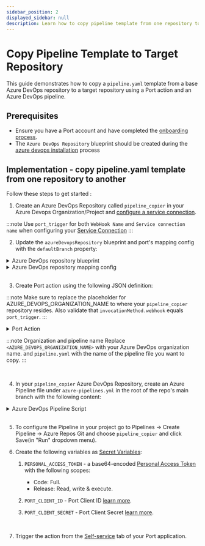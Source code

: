 ```yaml
---
sidebar_position: 2
displayed_sidebar: null
description: Learn how to copy pipeline template from one repository to another using Port Actions.
---
```


# Copy Pipeline Template to Target Repository

This guide demonstrates how to copy a `pipeline.yaml` template from a base Azure DevOps repository to a target repository using a Port action and an Azure DevOps pipeline.

## Prerequisites
- Ensure you have a Port account and have completed the [onboarding process](https://docs.getport.io/quickstart).
- The `Azure DevOps Repository` blueprint should be created during the [azure devops installation](/build-your-software-catalog/sync-data-to-catalog/git/azure-devops/#installation) process

## Implementation - copy pipeline.yaml template from one repository to another

Follow these steps to get started :
1. Create an Azure DevOps Repository called `pipeline_copier` in your Azure Devops Organization/Project and [configure a service connection](/actions-and-automations/setup-backend/azure-pipeline#define-incoming-webhook-in-azure).

:::note
Use `port_trigger` for both `WebHook Name` and `Service connection name` when configuring your [Service Connection](https://learn.microsoft.com/en-us/azure/devops/pipelines/library/service-endpoints?view=azure-devops&tabs=yaml)
:::
<br/>

2. Update the `azureDevopsRepository` blueprint and port's  mapping config with the `defaultBranch` property:
<details>
  <summary>Azure DevOps repository blueprint</summary>

```json showLineNumbers
{
  "identifier": "azureDevopsRepository",
  "title": "Repository",
  "icon": "AzureDevops",
  "schema": {
    "properties": {
      "url": {
        "title": "URL",
        "format": "url",
        "type": "string",
        "icon": "Link"
      },
      "readme": {
        "title": "README",
        "type": "string",
        "format": "markdown",
        "icon": "Book"
      },
      "defaultBranch": {
        "title": "Default Branch",
        "type": "string"
      }
    },
    "required": []
  },
  "mirrorProperties": {},
  "calculationProperties": {},
  "aggregationProperties": {},
  "relations": {
    "project": {
      "title": "Project",
      "target": "project",
      "required": true,
      "many": false
    }
  }
}
```
</details>


<details>
  <summary>Azure DevOps repository mapping config</summary>

```yaml showLineNumbers
        - kind: repository
        selector:
          query: 'true'
        port:
          entity:
            mappings:
              identifier: .project.name + "/" + .name | gsub(" "; "")
              title: .name
              blueprint: '"azureDevopsRepository"'
              properties:
                url: .url
                readme: file://README.md
                defaultBranch: .defaultBranch  # Add this line
              relations:
                project: .project.id | gsub(" "; "")
```
</details>



<br/>

3. Create Port action using the following JSON definition:

:::note
Make sure to replace the placeholder for AZURE_DEVOPS_ORGANIZATION_NAME to where your `pipeline_copier`  repository resides.
Also validate that `invocationMethod.webhook` equals `port_trigger`.
:::

<details>
  <summary>Port Action</summary>

```json showLineNumbers
{
  "identifier": "copy_pipeline_template",
  "title": "Copy Pipeline Template to Target Repo",
  "icon": "Azure",
  "trigger": {
    "type": "self-service",
    "operation": "DAY-2",
    "userInputs": {
      "properties": {
        "base_repo": {
          "type": "string",
          "title": "Base Repository",
          "icon": "Azure",
          "blueprint": "azureDevopsRepository",
          "format": "entity"
        },
        "target_repo": {
          "type": "string",
          "title": "Target Repository",
          "icon": "Azure",
          "blueprint": "azureDevopsRepository",
          "format": "entity"
        }
      },
      "required": [
        "base_repo",
        "target_repo"
      ],
      "order": [
        "base_repo",
        "target_repo"
      ]
    }
  },
  "invocationMethod": {
    "type": "AZURE_DEVOPS",
    "webhook": "port_trigger",
    "org": "<AZURE_DEVOPS_ORGANIZATION_NAME>",
    "payload": {
      "base_repo_url": "{{ .inputs.base_repo.properties.url }}",
      "target_repo_url": "{{ .inputs.target_repo.properties.url }}",
      "base_repo_branch": "{{ .inputs.base_repo.properties.defaultBranch }}",
      "target_repo_branch": "{{ .inputs.target_repo.properties.defaultBranch }}",
      "azure_organization": "<AZURE_DEVOPS_ORGANIZATION_NAME>",
      "pipeline_file_name": "pipeline.yaml",
      ""
      "port_context": {
        "runId": "{{ .run.id }}"
      }
    }
  },
  "requiredApproval": false,
  "publish": true
}
```

</details>

:::note Organization and pipeline name
Replace `<AZURE_DEVOPS_ORGANIZATION_NAME>` with your Azure DevOps organization name. and `pipeline.yaml` with the name of the pipeline file you want to copy.
:::

<br/>

4. In your `pipeline_copier` Azure DevOps Repository, create an Azure Pipeline file under `azure-pipelines.yml` in the root of the repo's main branch with the following content:

<details>
<summary>Azure DevOps Pipeline Script</summary>

```yml showLineNumbers
trigger: none

pool:
  vmImage: "ubuntu-latest"


variables:
  RUN_ID: "${{ parameters.port_trigger.port_context.runId }}"
  BASE_REPO_URL: "${{ parameters.port_trigger.base_repo_url }}"
  TARGET_REPO_URL: "${{ parameters.port_trigger.target_repo_url }}"
  BASE_REPO_BRANCH_REF: "${{ parameters.port_trigger.base_repo_branch }}"
  TARGET_REPO_BRANCH_REF: "${{ parameters.port_trigger.target_repo_branch }}"
  AZURE_ORGANIZATION: "${{ parameters.port_trigger.azure_organization }}"
  PIPELINE_FILE_NAME: "${{ parameters.port_trigger.pipeline_file_name }}"
  # Ensure that PERSONAL_ACCESS_TOKEN is set as a secret variable in your pipeline settings

resources:
  webhooks:
    - webhook: port_trigger
      connection: port_trigger

stages:
  # Stage 1: Fetch Port Access Token
  - stage: fetch_port_access_token
    jobs:
      - job: fetch_port_access_token
        steps:
          - script: |
              sudo apt-get update
              sudo apt-get install -y jq
            displayName: "Install jq"
          - script: |
              accessToken=$(curl -X POST \
                    -H 'Content-Type: application/json' \
                    -d '{"clientId": "$(PORT_CLIENT_ID)", "clientSecret": "$(PORT_CLIENT_SECRET)"}' \
                    -s 'https://api.getport.io/v1/auth/access_token' | jq -r '.accessToken')
              echo "##vso[task.setvariable variable=accessToken;isOutput=true]$accessToken"
            displayName: "Fetch Port Access Token"
            name: getToken

  # Stage 2: Copy and Create Pipeline
  - stage: copy_and_create_pipeline
    displayName: "Copy and Create Pipeline"
    dependsOn:
      - fetch_port_access_token
    jobs:
      - job: copy_and_create_pipeline
        displayName: "Copy Pipeline and Create ADO Pipeline"
        variables:
          accessToken: $[ stageDependencies.fetch_port_access_token.fetch_port_access_token.outputs['getToken.accessToken'] ]
        steps:
          - script: |
              sudo apt-get update
              sudo apt-get install -y jq git
            displayName: "Install jq and git"

          - script: |
              # Set default branch ref if TARGET_REPO_BRANCH_REF is empty
              if [ -z "$TARGET_REPO_BRANCH_REF" ]; then
                echo "TARGET_REPO_BRANCH_REF is empty. Setting default to 'refs/heads/main'."
                TARGET_REPO_BRANCH_REF="refs/heads/main"
              fi

              # Extract project name from the URL
              PROJECT_NAME=$(echo "$BASE_REPO_URL" | awk -F'/' '{print $5}')

              # Extract repository names from URLs
              BASE_REPO_NAME=$(basename "$BASE_REPO_URL")
              TARGET_REPO_NAME=$(basename "$TARGET_REPO_URL")

              # Extract branch names from refs (e.g., "refs/heads/main" -> "main")
              BASE_REPO_BRANCH=${BASE_REPO_BRANCH_REF##*/}
              TARGET_REPO_BRANCH=${TARGET_REPO_BRANCH_REF##*/}

              # Validate extracted values
              if [ -z "$PROJECT_NAME" ] || [ -z "$BASE_REPO_NAME" ] || [ -z "$TARGET_REPO_NAME" ] || [ -z "$BASE_REPO_BRANCH" ] || [ -z "$TARGET_REPO_BRANCH" ] || [ -z "$PIPELINE_FILE_NAME" ]; then
                echo "Error: One or more required variables are empty."
                exit 1
              fi

              # Construct API URLs
              BASE_REPO_API_URL="https://dev.azure.com/${AZURE_ORGANIZATION}/${PROJECT_NAME}/_apis/git/repositories/${BASE_REPO_NAME}"
              TARGET_REPO_API_URL="https://dev.azure.com/${AZURE_ORGANIZATION}/${PROJECT_NAME}/_apis/git/repositories/${TARGET_REPO_NAME}"

              # Fetch pipeline file content from base_repo at specified branch
              HTTP_RESPONSE=$(curl -s -w "HTTPSTATUS:%{http_code}" -u :$PERSONAL_ACCESS_TOKEN \
                "${BASE_REPO_API_URL}/items?path=/${PIPELINE_FILE_NAME}&versionDescriptor.versionType=branch&versionDescriptor.version=${BASE_REPO_BRANCH}&api-version=6.0&format=text")

              # Extract the body and status
              PIPELINE_CONTENT=$(echo "$HTTP_RESPONSE" | sed -e 's/HTTPSTATUS\:.*//g')
              HTTP_STATUS=$(echo "$HTTP_RESPONSE" | tr -d '\n' | sed -e 's/.*HTTPSTATUS://')

              # Check if the status is 200 OK
              if [ "$HTTP_STATUS" -ne 200 ]; then
                echo "Failed to retrieve ${PIPELINE_FILE_NAME} from base repository."
                echo "HTTP Status: $HTTP_STATUS"
                echo "Response: $PIPELINE_CONTENT"
                exit 1
              fi

              # Base64 encode the pipeline content
              PIPELINE_CONTENT_BASE64=$(echo "$PIPELINE_CONTENT" | base64 -w 0)

              # Check if the pipeline file exists in target_repo
              response_target_code=$(curl -s -o /dev/null -w "%{http_code}" -u :$PERSONAL_ACCESS_TOKEN \
                "${TARGET_REPO_API_URL}/items?path=/${PIPELINE_FILE_NAME}&versionDescriptor.versionType=branch&versionDescriptor.version=${TARGET_REPO_BRANCH}&api-version=6.0")

              if [ "$response_target_code" == "200" ]; then
                echo "${PIPELINE_FILE_NAME} already exists in target repository. Skipping copy."
              else
                # Initialize LAST_COMMIT_ID to zeros by default
                LAST_COMMIT_ID="0000000000000000000000000000000000000000"

                # Get repository info to check if it's empty
                REPO_INFO=$(curl -s -u :$PERSONAL_ACCESS_TOKEN \
                  "${TARGET_REPO_API_URL}?api-version=6.0")

                DEFAULT_BRANCH=$(echo "$REPO_INFO" | jq -r '.defaultBranch')

                if [ -z "$DEFAULT_BRANCH" ] || [ "$DEFAULT_BRANCH" == "null" ]; then
                  echo "Target repository is empty."
                  REPO_IS_EMPTY=true
                else
                  echo "Target repository is not empty."
                  REPO_IS_EMPTY=false
                fi

                if [ "$REPO_IS_EMPTY" = true ]; then
                  echo "Repository is empty. Using LAST_COMMIT_ID as zeros for initial commit."
                else
                  # Repository is not empty, check if branch exists
                  BRANCH_INFO=$(curl -s -u :$PERSONAL_ACCESS_TOKEN \
                    "${TARGET_REPO_API_URL}/refs/heads/${TARGET_REPO_BRANCH}?api-version=6.0")

                  BRANCH_EXISTS=$(echo "$BRANCH_INFO" | jq -r '.value[0].objectId')

                  if [ -n "$BRANCH_EXISTS" ] && [ "$BRANCH_EXISTS" != "null" ]; then
                    LAST_COMMIT_ID="$BRANCH_EXISTS"
                    echo "Branch exists. LAST_COMMIT_ID: $LAST_COMMIT_ID"
                  else
                    echo "Branch does not exist. Need to create branch."

                    # Get the commit ID of the default branch to base the new branch on
                    DEFAULT_BRANCH_NAME=${DEFAULT_BRANCH##*/}

                    DEFAULT_BRANCH_INFO=$(curl -s -u :$PERSONAL_ACCESS_TOKEN \
                      "${TARGET_REPO_API_URL}/refs/heads/${DEFAULT_BRANCH_NAME}?api-version=6.0")

                    DEFAULT_BRANCH_COMMIT_ID=$(echo "$DEFAULT_BRANCH_INFO" | jq -r '.value[0].objectId')

                    if [ -n "$DEFAULT_BRANCH_COMMIT_ID" ] && [ "$DEFAULT_BRANCH_COMMIT_ID" != "null" ]; then
                      # Use the default branch's commit ID as LAST_COMMIT_ID
                      LAST_COMMIT_ID="$DEFAULT_BRANCH_COMMIT_ID"
                      echo "Using default branch ${DEFAULT_BRANCH_NAME} commit ID: $LAST_COMMIT_ID as base for new branch."
                    else
                      echo "Failed to get default branch commit ID."
                      exit 1
                    fi
                  fi
                fi

                # Create a push to add the pipeline file using base64 encoded content
                ADD_FILE_RESPONSE=$(curl -s -u :$PERSONAL_ACCESS_TOKEN \
                  -X POST \
                  -H "Content-Type: application/json" \
                  -d "{
                        \"refUpdates\": [{
                          \"name\": \"refs/heads/${TARGET_REPO_BRANCH}\",
                          \"oldObjectId\": \"${LAST_COMMIT_ID}\"
                        }],
                        \"commits\": [{
                          \"comment\": \"Adding ${PIPELINE_FILE_NAME}\",
                          \"changes\": [{
                            \"changeType\": \"add\",
                            \"item\": { \"path\": \"/${PIPELINE_FILE_NAME}\" },
                            \"newContent\": {
                              \"content\": \"${PIPELINE_CONTENT_BASE64}\",
                              \"contentType\": \"base64encoded\"
                            }
                          }]
                        }]
                      }" \
                  "${TARGET_REPO_API_URL}/pushes?api-version=6.0")

                if ! echo "$ADD_FILE_RESPONSE" | jq -e '.commits' > /dev/null; then
                  echo "Failed to add ${PIPELINE_FILE_NAME} to target repository."
                  echo "API Response: $ADD_FILE_RESPONSE"
                  exit 1
                fi
              fi

              # Check if the pipeline already exists
              EXISTING_PIPELINE_RESPONSE=$(curl -s -u :$PERSONAL_ACCESS_TOKEN \
                "https://dev.azure.com/${AZURE_ORGANIZATION}/${PROJECT_NAME}/_apis/pipelines?api-version=6.0-preview.1")

              PIPELINE_NAME="Pipeline for ${TARGET_REPO_NAME}"
              EXISTING_PIPELINE_ID=$(echo "$EXISTING_PIPELINE_RESPONSE" | jq -r --arg PIPELINE_NAME "$PIPELINE_NAME" '.value[] | select(.name==$PIPELINE_NAME) | .id')

              if [ -n "$EXISTING_PIPELINE_ID" ]; then
                # Optionally update the existing pipeline or skip creation
                echo "Pipeline already exists with ID: $EXISTING_PIPELINE_ID. Skipping creation."
              else
                # Create the pipeline in Azure DevOps
                CREATE_PIPELINE_RESPONSE=$(curl -s -u :$PERSONAL_ACCESS_TOKEN \
                  -X POST \
                  -H "Content-Type: application/json" \
                  -d "{
                        \"name\": \"${PIPELINE_NAME}\",
                        \"configuration\": {
                          \"type\": \"yaml\",
                          \"path\": \"/${PIPELINE_FILE_NAME}\",
                          \"repository\": {
                            \"id\": \"${TARGET_REPO_NAME}\",
                            \"type\": \"azureReposGit\"
                          }
                        }
                      }" \
                  "https://dev.azure.com/${AZURE_ORGANIZATION}/${PROJECT_NAME}/_apis/pipelines?api-version=7.1-preview.1")

                PIPELINE_ID=$(echo "$CREATE_PIPELINE_RESPONSE" | jq -r '.id')

                if [ -z "$PIPELINE_ID" ] || [ "$PIPELINE_ID" == "null" ]; then
                  echo "Failed to create pipeline."
                  echo "API Response: $CREATE_PIPELINE_RESPONSE"
                  exit 1
                fi
              fi

            displayName: "Copy ${PIPELINE_FILE_NAME} and Create ADO Pipeline"
            env:
              PERSONAL_ACCESS_TOKEN: $(PERSONAL_ACCESS_TOKEN)

  - stage: update_run_status
    dependsOn:
      - fetch_port_access_token
      - copy_and_create_pipeline
    condition: succeeded()
    jobs:
      - job: update_run_status
        variables:
          accessToken: $[ stageDependencies.fetch_port_access_token.fetch_port_access_token.outputs['getToken.accessToken'] ]
        steps:
          - script: |
              curl -X PATCH \
                -H 'Content-Type: application/json' \
                -H 'Authorization: Bearer $(accessToken)' \
                -d '{"status":"SUCCESS","statusLabel":"Successfully copied file","message": {"run_status": "Copying finished successfully!" }}' \
                "https://api.getport.io/v1/actions/runs/${{ variables.RUN_ID }}"
            displayName: "Update Port with Success Status"

  - stage: update_run_status_failed
    dependsOn:
      - fetch_port_access_token
      - copy_and_create_pipeline
    condition: failed()
    jobs:
      - job: update_run_status_failed
        variables:
          accessToken: $[ stageDependencies.fetch_port_access_token.fetch_port_access_token.outputs['getToken.accessToken'] ]
        steps:
          - script: |
              curl -X PATCH \
                -H 'Content-Type: application/json' \
                -H 'Authorization: Bearer $(accessToken)' \
                -d '{"status":"FAILURE","statusLabel":"Failed to copy file","message": {"run_status": "Copying pipeline failed, check the logs in the pipeline" }}' \
                "https://api.getport.io/v1/actions/runs/${{ variables.RUN_ID }}"
            displayName: "Update Port with Failure Status"


```

</details>
<br/>

5. To configure the Pipeline in your project go to Pipelines -> Create Pipeline -> Azure Repos Git and choose `pipeline_copier` and click Save(in "Run" dropdown menu).
   <br/>

6. Create the following variables as [Secret Variables](https://learn.microsoft.com/en-us/azure/devops/pipelines/process/set-secret-variables?view=azure-devops&tabs=yaml%2Cbash):

    1. `PERSONAL_ACCESS_TOKEN` - a base64-encoded [Personal Access Token](https://learn.microsoft.com/en-us/azure/devops/organizations/accounts/use-personal-access-tokens-to-authenticate?view=azure-devops&tabs=Windows) with the following scopes:
        - Code: Full.
        - Release: Read, write & execute.

    2. `PORT_CLIENT_ID` - Port Client ID [learn more](/build-your-software-catalog/custom-integration/api/#get-api-token).
    3. `PORT_CLIENT_SECRET` - Port Client Secret [learn more](/build-your-software-catalog/custom-integration/api/#get-api-token).

<br/>

7. Trigger the action from the [Self-service](https://app.getport.io/self-serve) tab of your Port application.
